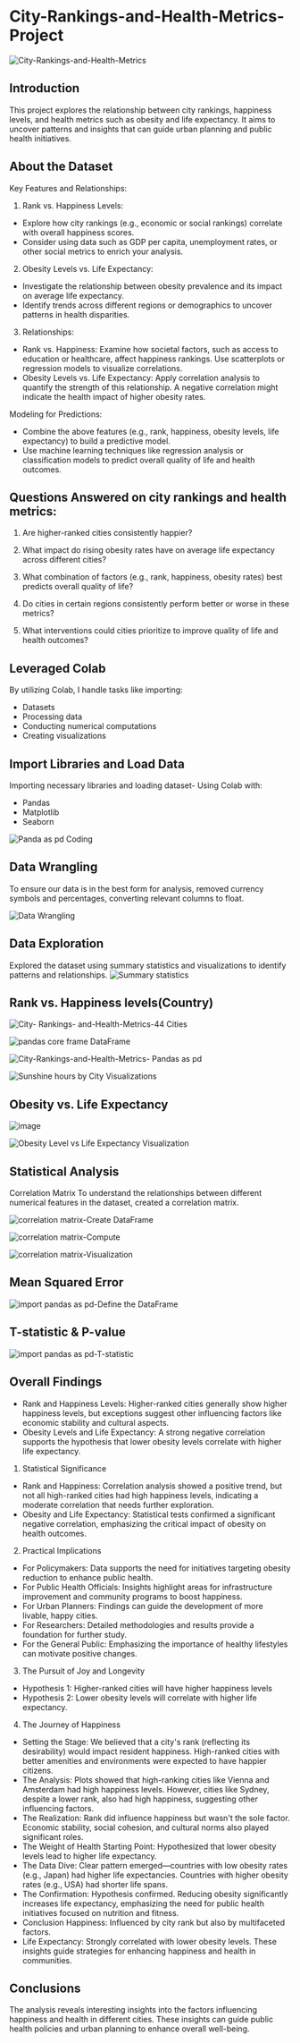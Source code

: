 # City-Rankings-and-Health-Metrics-Project

![City-Rankings-and-Health-Metrics](https://github.com/user-attachments/assets/2f852d04-3c1c-4f23-b6e4-72ff46d1d8ac)


## Introduction
This project explores the relationship between city rankings, happiness levels, and health metrics such as obesity and life expectancy. It aims to uncover patterns and insights that can guide urban planning and public health initiatives.

## About the Dataset
Key Features and Relationships:
1.  Rank vs. Happiness Levels:
- Explore how city rankings (e.g., economic or social rankings) correlate with overall happiness scores.
- Consider using data such as GDP per capita, unemployment rates, or other social metrics to enrich your analysis.
2.  Obesity Levels vs. Life Expectancy:
- Investigate the relationship between obesity prevalence and its impact on average life expectancy.
- Identify trends across different regions or demographics to uncover patterns in health disparities.
3.  Relationships:
  - Rank vs. Happiness: Examine how societal factors, such as access to education or healthcare, affect happiness rankings. Use scatterplots or regression models to visualize correlations.
  - Obesity Levels vs. Life Expectancy: Apply correlation analysis to quantify the strength of this relationship. A negative correlation might indicate the health impact of higher obesity rates.
    
Modeling for Predictions:
- Combine the above features (e.g., rank, happiness, obesity levels, life expectancy) to build a predictive model.
- Use machine learning techniques like regression analysis or classification models to predict overall quality of life and health outcomes.

## Questions Answered on city rankings and health metrics:
1.  Are higher-ranked cities consistently happier?
2.  What impact do rising obesity rates have on average life expectancy across different cities?
3.  What combination of factors (e.g., rank, happiness, obesity rates) best predicts overall quality of life?
4.  Do cities in certain regions consistently perform better or worse in these metrics?

5.  What interventions could cities prioritize to improve quality of life and health outcomes?

   ## Leveraged Colab 
   By utilizing Colab, I handle tasks like importing:
   - Datasets
   - Processing data
   - Conducting numerical computations
   - Creating visualizations

 ## Import Libraries and Load Data
 Importing necessary libraries and loading dataset- Using Colab with:
 - Pandas
 - Matplotlib
 - Seaborn

 ![Panda as pd Coding](https://github.com/user-attachments/assets/c877ae6f-887d-4c29-ad9b-63bf3432ba0a)

## Data Wrangling
To ensure our data is in the best form for analysis, removed currency symbols and percentages, converting relevant columns to float.

![Data Wrangling](https://github.com/user-attachments/assets/07a9ae70-c659-4c97-9157-0e789f7000c6)

## Data Exploration
 Explored the dataset using summary statistics and visualizations to identify patterns and relationships.
![Summary statistics](https://github.com/user-attachments/assets/51c86274-f101-4160-b4d1-7aea66d6b4b9)

## Rank vs. Happiness levels(Country)

![City- Rankings- and-Health-Metrics-44 Cities](https://github.com/user-attachments/assets/a0331e41-d4bc-481f-9ccb-74a3e8e38a43)

![pandas core frame DataFrame](https://github.com/user-attachments/assets/bbfa7462-64c6-45a1-a7dc-3ef0e35b11f3)
   
![City-Rankings-and-Health-Metrics- Pandas as pd ](https://github.com/user-attachments/assets/6d70796f-0dbf-48b6-9b55-ddb9086ea673)

![Sunshine hours by City Visualizations](https://github.com/user-attachments/assets/637a2ca6-f880-4533-a815-354820fea985)

## Obesity vs. Life Expectancy

![image](https://github.com/user-attachments/assets/bb6a2e4d-5ee0-43b3-91de-4c141db1013c)

![Obesity Level vs  Life Expectancy Visualization](https://github.com/user-attachments/assets/c54ce3e7-dceb-4f2f-8fcb-b0ef39ac6c37)

## Statistical Analysis
Correlation Matrix
To understand the relationships between different numerical features in the dataset, created a correlation matrix.

![correlation matrix-Create DataFrame](https://github.com/user-attachments/assets/4f9088d7-7cf2-49b0-be5f-becb9555ba54)

![correlation matrix-Compute](https://github.com/user-attachments/assets/37d24afc-1195-4f62-99e6-59fd6398c244)

![correlation matrix-Visualization](https://github.com/user-attachments/assets/db0b9e3c-7f7a-4aa1-b4ce-7f8f317de0e8)

## Mean Squared Error
![import pandas as pd-Define the DataFrame](https://github.com/user-attachments/assets/e0ee3625-7074-40be-b834-a635088a95de)

## T-statistic & P-value
![import pandas as pd-T-statistic](https://github.com/user-attachments/assets/d77e9ca2-f354-43a7-af88-fb9e01bb5cc4)

## Overall Findings
- Rank and Happiness Levels: Higher-ranked cities generally show higher happiness levels, but exceptions suggest other influencing factors like economic stability and cultural aspects.
- Obesity Levels and Life Expectancy: A strong negative correlation supports the hypothesis that lower obesity levels correlate with higher life expectancy.

1. Statistical Significance
- Rank and Happiness: Correlation analysis showed a positive trend, but not all high-ranked cities had high happiness levels, indicating a moderate correlation that needs further exploration.
- Obesity and Life Expectancy: Statistical tests confirmed a significant negative correlation, emphasizing the critical impact of obesity on health outcomes.

2. Practical Implications
- For Policymakers: Data supports the need for initiatives targeting obesity reduction to enhance public health.
- For Public Health Officials: Insights highlight areas for infrastructure improvement and community programs to boost happiness.
- For Urban Planners: Findings can guide the development of more livable, happy cities.
- For Researchers: Detailed methodologies and results provide a foundation for further study.
- For the General Public: Emphasizing the importance of healthy lifestyles can motivate positive changes.

3. The Pursuit of Joy and Longevity
- Hypothesis 1: Higher-ranked cities will have higher happiness levels
- Hypothesis 2: Lower obesity levels will correlate with higher life expectancy.

4. The Journey of Happiness
- Setting the Stage: We believed that a city's rank (reflecting its desirability) would impact resident happiness. High-ranked cities with better amenities and environments were expected to have happier citizens.
- The Analysis: Plots showed that high-ranking cities like Vienna and Amsterdam had high happiness levels. However, cities like Sydney, despite a lower rank, also had high happiness, suggesting other influencing factors.
- The Realization: Rank did influence happiness but wasn't the sole factor. Economic stability, social cohesion, and cultural norms also played significant roles.
- The Weight of Health Starting Point: Hypothesized that lower obesity levels lead to higher life expectancy.
- The Data Dive: Clear pattern emerged—countries with low obesity rates (e.g., Japan) had higher life expectancies. Countries with higher obesity rates (e.g., USA) had shorter life spans.
- The Confirmation: Hypothesis confirmed. Reducing obesity significantly increases life expectancy, emphasizing the need for public health initiatives focused on nutrition and fitness.
- Conclusion Happiness: Influenced by city rank but also by multifaceted factors.
- Life Expectancy: Strongly correlated with lower obesity levels. These insights guide strategies for enhancing happiness and health in communities.

## Conclusions
The analysis reveals interesting insights into the factors influencing happiness and health in different cities. These insights can guide public health policies and urban planning to enhance overall well-being.
